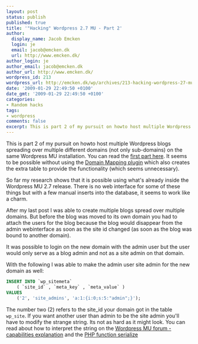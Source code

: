 ```yaml
---
layout: post
status: publish
published: true
title: '"Hacking" Wordpress 2.7 MU - Part 2'
author:
  display_name: Jacob Emcken
  login: je
  email: jacob@emcken.dk
  url: http://www.emcken.dk/
author_login: je
author_email: jacob@emcken.dk
author_url: http://www.emcken.dk/
wordpress_id: 213
wordpress_url: http://emcken.dk/wp/archives/213-hacking-wordpress-27-mu-part-2.html
date: '2009-01-29 22:49:50 +0100'
date_gmt: '2009-01-29 22:49:50 +0100'
categories:
- Random hacks
tags:
- wordpress
comments: false
excerpt: This is part 2 of my pursuit on howto host multiple Wordpress blogs spreading over multiple different domains (not only sub-domains) on the same Wordpress MU installation.
---
```

This is part 2 of my pursuit on howto host multiple Wordpress blogs spreading over multiple different domains (not only sub-domains) on the same Wordpress MU installation.
You can read the [first part here][1].
It seems to be possible without using the [Domain Mapping plugin][2]
which also creates the extra table to provide the functionality (which seems unnecessary).

So far my research shows that it is possible using what's already inside the Wordpress MU 2.7 release.
There is no web interface for some of these things
but with a few manual inserts into the database, it seems to work like a charm.

After my last post I was able to create multiple blogs spread over multiple domains. But before the blog was moved to its own domain you had to attach the users for the blog because the blog would disappear from the admin webinterface as soon as the site id changed (as soon as the blog was bound to another domain).

It was possible to login on the new domain with the admin user but the user would only serve as a blog admin and not as a site admin on that domain.

With the following I was able to make the admin user site admin for the new domain as well:

```sql
INSERT INTO `wp_sitemeta`
    ( `site_id` , `meta_key` , `meta_value` )
VALUES
    ('2', 'site_admins', 'a:1:{i:0;s:5:"admin";}');
```

The number two (2) refers to the site_id your domain got in the table `wp_site`. If you want another user than admin to be the site admin you'll have to modify the strange string. Its not as hard as it might look. You can read about how to interpret the string on the [Wordpress MU forum - capabilities explanation][3] and the [PHP function serialize][4]


[1]: 2009-01-21-hacking-wordpress-27-mu-pre-release.md
[2]: http://wordpress.org/extend/plugins/wordpress-mu-domain-mapping/
[3]: http://mu.wordpress.org/forums/topic.php?id=4915
[4]: http://dk2.php.net/serialize 
